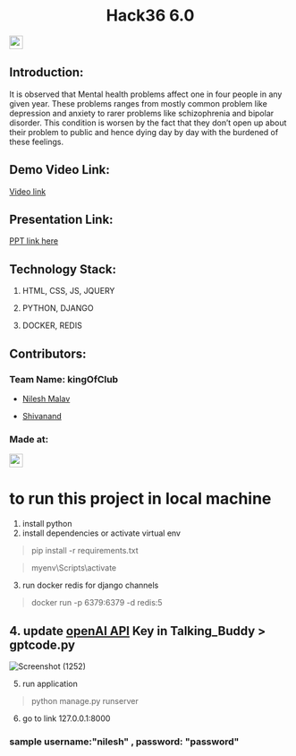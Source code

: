 <h1  align="center">Hack36 6.0</h1>

<p  align="center">

</p>

<a  href="https://hack36.com">  <img  src="https://i.postimg.cc/RFFWF4vg/built-at-hack.jpg"  height=24px>  </a>

## Introduction:
It is observed that Mental health problems affect one in four people in any given year. These problems ranges from mostly common problem like depression and anxiety to rarer problems like schizophrenia and bipolar disorder.
This condition is worsen by the fact that they don’t open up about their problem to public and hence dying day by day with the burdened of these feelings.

## Demo Video Link:

<a  href="https://youtu.be/RLTCSBdGA_s">Video link</a>

## Presentation Link:

<a  href="https://github.com/Nileshmalav/Mental-Health-Project/blob/master/Hack36_%20Presentation%20file.pptx"> PPT link here </a>


## Technology Stack:

1) HTML, CSS, JS, JQUERY

2) PYTHON, DJANGO

3) DOCKER, REDIS

## Contributors:

### Team Name: kingOfClub  

* [Nilesh Malav](https://github.com/Nileshmalav)

* [Shivanand](https://github.com/pinnacle20)

 
### Made at:

<a  href="https://hack36.com">  <img  src="https://i.postimg.cc/RFFWF4vg/built-at-hack.jpg"  height=24px>  </a>


# to run this project in local machine

1. install python 
2. install dependencies  or activate virtual env
> pip install -r requirements.txt 

> myenv\Scripts\activate
3. run docker redis for django channels
>docker run -p 6379:6379 -d redis:5
## 4. update [openAI API](https://platform.openai.com/docs/api-reference) Key in Talking_Buddy > gptcode.py
![Screenshot (1252)](https://user-images.githubusercontent.com/76725762/227751467-83983727-1a38-4b47-8393-264a199c6546.png)

5. run application
> python manage.py runserver 
6. go to link 127.0.0.1:8000
### sample username:"nilesh" , password: "password"


